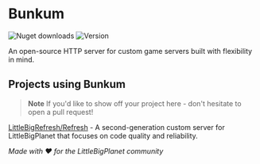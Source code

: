 # Bunkum

![Nuget downloads](https://img.shields.io/nuget/dt/Bunkum?color=blue&label=nuget%20downloads&logo=nuget)
![Version](https://img.shields.io/nuget/v/Bunkum?label=version)

An open-source HTTP server for custom game servers built with flexibility in mind.

## Projects using Bunkum

> **Note**
> If you'd like to show off your project here - don't hesitate to open a pull request!

[LittleBigRefresh/Refresh](https://github.com/LittleBigRefresh/Refresh) - A second-generation custom server for LittleBigPlanet that focuses on code quality and reliability. 

*Made with :heart: for the LittleBigPlanet community*
